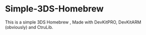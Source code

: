 # Simple-3DS-Homebrew
This is a simple 3DS Homebrew , Made with DevKitPRO, DevKitARM (obviously) and CtruLib.

